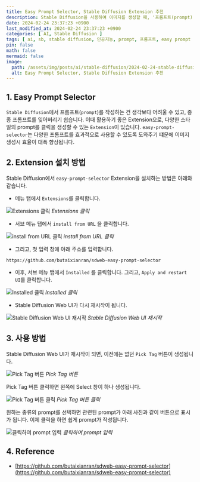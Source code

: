 ```yaml
---
title: Easy Prompt Selector, Stable Diffusion Extension 추천 
description: Stable Diffusion을 사용하여 이미지를 생성할 때, '프롬프트(prompt)'를 사용합니다. 이 글에서는 쉽게 클릭하여 prompt를 입력할 수 있게 도와주는 extension에 대해 설명합니다.
date: 2024-02-24 23:37:23 +0900
last_modified_at: 2024-02-24 23:37:23 +0900
categories: [ AI, Stable Diffusion ]
tags: [ ai, sb, stable diffusion, 인공지능, prompt, 프롬프트, easy prompt selector ]
pin: false
math: false
mermaid: false
image:
  path: /assets/img/posts/ai/stable-diffusion/2024-02-24-stable-diffusion-easy-prompt-selector/ex7.webp
  alt: Easy Prompt Selector, Stable Diffusion Extension 추천
---
```


## 1. Easy Prompt Selector

`Stable Diffusion`에서 프롬프트(`prompt`)를 작성하는 건 생각보다 어려울 수 있고, 종종 프롬프트를 잊어버리기 쉽습니다.
이때 활용하기 좋은 Extension으로, 다양한 스타일의 prompt를 클릭을 생성할 수 있는 `Extension`이 있습니다.
`easy-prompt-selector`는 다양한 프롬프트를 효과적으로 사용할 수 있도록 도와주기 떄문에 이미지 생성시 효율이 대폭 향상됩니다. 

## 2. Extension 설치 방법

Stable Diffusion에서 `easy-prompt-selector` Extension을 설치하는 방법은 아래와 같습니다.

- 메뉴 탭에서 `Extensions`를 클릭합니다.

![Extensions 클릭](/assets/img/posts/ai/stable-diffusion/2024-02-24-stable-diffusion-easy-prompt-selector/ex1.webp)
_Extensions 클릭_

- 서브 메뉴 탭에서 `install from URL` 을 클릭합니다.

![install from URL 클릭](/assets/img/posts/ai/stable-diffusion/2024-02-24-stable-diffusion-easy-prompt-selector/ex2.webp)
_install from URL 클릭_
 
- 그리고, 첫 입력 창에 아래 주소를 입력합니다.

```text
https://github.com/butaixianran/sdweb-easy-prompt-selector
```

- 이후, 서브 메뉴 탭에서 `Installed` 를 클릭합니다. 그리고, `Apply and restart UI`를 클릭합니다. 

![Installed 클릭](/assets/img/posts/ai/stable-diffusion/2024-02-24-stable-diffusion-easy-prompt-selector/ex3.webp)
_Installed 클릭_

- Stable Diffusion Web UI가 다시 재시작이 됩니다.

![Stable Diffusion Web UI 재시작](/assets/img/posts/ai/stable-diffusion/2024-02-24-stable-diffusion-easy-prompt-selector/ex4.webp)
_Stable Diffusion Web UI 재시작_

## 3. 사용 방법

Stable Diffusion Web UI가 재시작이 되면, 이전에는 없던 `Pick Tag` 버튼이 생성됩니다.

![Pick Tag 버튼](/assets/img/posts/ai/stable-diffusion/2024-02-24-stable-diffusion-easy-prompt-selector/ex5.webp)
_Pick Tag 버튼_

Pick Tag 버튼 클릭하면 왼쪽에 Select 창이 하나 생성됩니다.

![Pick Tag 버튼 클릭](/assets/img/posts/ai/stable-diffusion/2024-02-24-stable-diffusion-easy-prompt-selector/ex6.webp)
_Pick Tag 버튼 클릭_

원하는 종류의 prompt를 선택하면 관련된 prompt가 아래 사진과 같이 버튼으로 표시가 됩니다. 이제 클릭을 하면 쉽게 prompt가 작성됩니다.

![클릭하여 prompt 입력](/assets/img/posts/ai/stable-diffusion/2024-02-24-stable-diffusion-easy-prompt-selector/ex7.webp)
_클릭하여 prompt 입력_

## 4. Reference

- [https://github.com/butaixianran/sdweb-easy-prompt-selector](https://github.com/butaixianran/sdweb-easy-prompt-selector)
